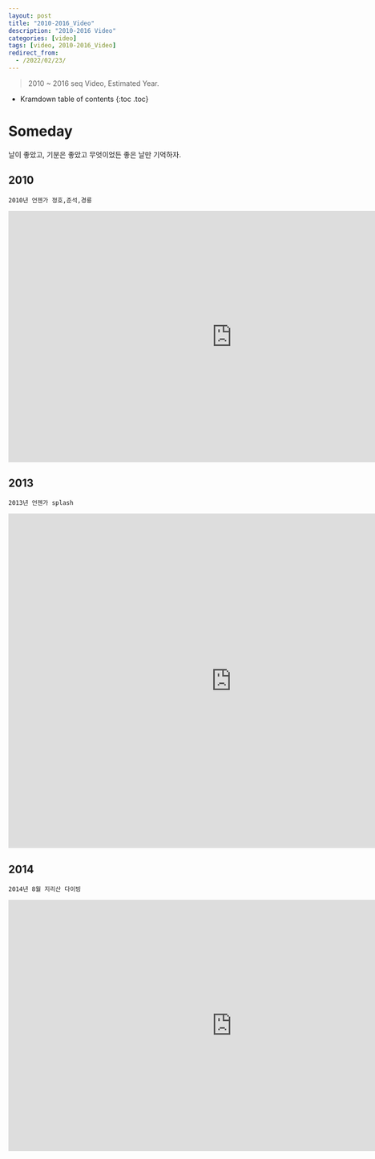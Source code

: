 ```yaml
---
layout: post
title: "2010-2016_Video"
description: "2010-2016 Video"
categories: [video]
tags: [video, 2010-2016_Video]
redirect_from:
  - /2022/02/23/
---
```


> 2010 ~ 2016 seq Video, Estimated Year.

* Kramdown table of contents
{:toc .toc}

# Someday

날이 좋았고, 기분은 좋았고 무엇이었든 좋은 날만 기억하자.

## 2010

~~~
2010년 언젠가 정호,준석,경룡
~~~
<iframe width="891" height="501" src="https://www.youtube.com/embed/ZDaWg2HzumM" title="YouTube video player" frameborder="0" allow="accelerometer; autoplay; clipboard-write; encrypted-media; gyroscope; picture-in-picture" allowfullscreen></iframe>
 
## 2013

~~~
2013년 언젠가 splash
~~~
<iframe width="889" height="667" src="https://www.youtube.com/embed/4MPTuF_YMYQ" title="YouTube video player" frameborder="0" allow="accelerometer; autoplay; clipboard-write; encrypted-media; gyroscope; picture-in-picture" allowfullscreen></iframe>

## 2014

~~~
2014년 8월 지리산 다이빙
~~~
<iframe width="891" height="501" src="https://www.youtube.com/embed/0scMG3WcPMI" title="YouTube video player" frameborder="0" allow="accelerometer; autoplay; clipboard-write; encrypted-media; gyroscope; picture-in-picture" allowfullscreen></iframe>